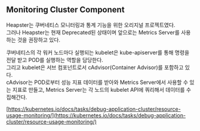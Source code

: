 ## Monitoring Cluster Component
Heapster는 쿠버네티스 모니터링과 통계 기능을 위한 오리지널 프로젝트였다.  
그러나 Heapster는 현재 Deprecated된 상태이며 앞으로는 Metrics Server를 사용하는 것을 권장하고 있다.  

쿠버네티스의 각 워커 노드마다 실행되는 kubelet은 kube-apiserver를 통해 명령을 전달 받고 POD를 실행하는 역할을 담당한다.  
그리고 kubelet은 서브 컴포넌트로서 cAdvisor(Container Advisor)를 포함하고 있다.  
cAdvisor는 POD로부터 성능 지표 데이터를 받아와 Metrics Server에서 사용할 수 있는 지표로 만들고, Metrics Server는 각 노드의 kubelet API에 쿼리해서 데이터를 수집해간다.   

[https://kubernetes.io/docs/tasks/debug-application-cluster/resource-usage-monitoring/](https://kubernetes.io/docs/tasks/debug-application-cluster/resource-usage-monitoring/)


